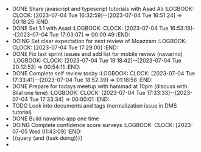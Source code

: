 - DONE Share javascript and typescript tutorials with Asad Ali
  :LOGBOOK:
  CLOCK: [2023-07-04 Tue 16:32:59]--[2023-07-04 Tue 16:51:24] =>  00:18:25
  :END:
- DONE Set 1:1 with Asad
  :LOGBOOK:
  CLOCK: [2023-07-04 Tue 16:53:18]--[2023-07-04 Tue 17:03:07] =>  00:09:49
  :END:
- DOING Set clear expectation for next review of Moazzam
  :LOGBOOK:
  CLOCK: [2023-07-04 Tue 17:29:00]
  :END:
- DONE Fix last sprint issues and add list for mobile review (navarino)
  :LOGBOOK:
  CLOCK: [2023-07-04 Tue 19:18:42]--[2023-07-04 Tue 20:12:53] =>  00:54:11
  :END:
- DONE Complete self review today
  :LOGBOOK:
  CLOCK: [2023-07-04 Tue 17:33:41]--[2023-07-04 Tue 18:52:39] =>  01:18:58
  :END:
- DONE Prepare for todays meetup with hammad at 10pm (discuss with Bilal one  time)
  :LOGBOOK:
  CLOCK: [2023-07-04 Tue 17:33:33]--[2023-07-04 Tue 17:33:34] =>  00:00:01
  :END:
- TODO Look into documents and tags (normalization issue in DMS tutorial)
- DONE Build navarino app one time
- DOING Complete confidence score surveys
  :LOGBOOK:
  CLOCK: [2023-07-05 Wed 01:43:09]
  :END:
- {{query (and (task doing))}}
-